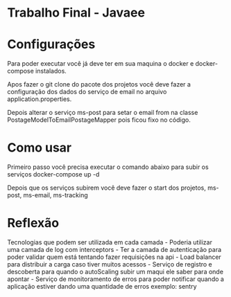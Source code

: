 # Trabalho Final - Javaee

Configurações
==============

Para poder executar você já deve ter em sua maquina o docker e docker-compose instalados.

Apos fazer o git clone do pacote dos projetos você deve fazer a configuração dos dados do serviço de email no arquivo application.properties.

Depois alterar o serviço ms-post para setar o email from na classe PostageModelToEmailPostageMapper pois ficou fixo no código.


Como usar
==============

Primeiro passo você precisa executar o comando abaixo para subir os serviços
docker-compose up -d

Depois que os serviços subirem você deve fazer o start dos projetos, ms-post, ms-email, ms-tracking

Reflexão
==============

Tecnologias que podem ser utilizada em cada camada
    - Poderia utilizar uma camada de log com interceptors
    - Ter a camada de autenticação para poder validar quem está tentando fazer requisições na api
    - Load balancer para distribuir a carga caso tiver muitos acessos 
    - Serviço de registro e descoberta para quando o autoScaling subir um maqui ele saber para onde apontar
    - Serviço de monitoramento de erros para poder notificar quando a aplicação estiver dando uma quantidade de erros exemplo: sentry 